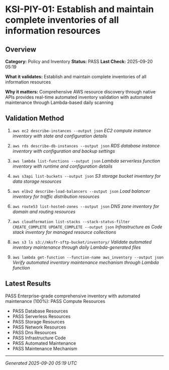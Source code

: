 # KSI-PIY-01: Establish and maintain complete inventories of all information resources

## Overview

**Category:** Policy and Inventory
**Status:** PASS
**Last Check:** 2025-09-20 05:19

**What it validates:** Establish and maintain complete inventories of all information resources

**Why it matters:** Comprehensive AWS resource discovery through native APIs provides real-time automated inventory validation with automated maintenance through Lambda-based daily scanning

## Validation Method

1. `aws ec2 describe-instances --output json`
   *EC2 compute instance inventory with state and configuration details*

2. `aws rds describe-db-instances --output json`
   *RDS database instance inventory with configuration and backup settings*

3. `aws lambda list-functions --output json`
   *Lambda serverless function inventory with runtime and configuration details*

4. `aws s3api list-buckets --output json`
   *S3 storage bucket inventory for data storage resources*

5. `aws elbv2 describe-load-balancers --output json`
   *Load balancer inventory for traffic distribution resources*

6. `aws route53 list-hosted-zones --output json`
   *DNS zone inventory for domain and routing resources*

7. `aws cloudformation list-stacks --stack-status-filter CREATE_COMPLETE UPDATE_COMPLETE --output json`
   *Infrastructure as Code stack inventory for managed resource collections*

8. `aws s3 ls s3://mksfr-sftp-bucket/inventory/`
   *Validate automated inventory maintenance through daily Lambda-generated files*

9. `aws lambda get-function --function-name aws_inventory --output json`
   *Verify automated inventory maintenance mechanism through Lambda function*

## Latest Results

PASS Enterprise-grade comprehensive inventory with automated maintenance (100%): PASS Compute Resources
- PASS Database Resources
- PASS Serverless Resources
- PASS Storage Resources
- PASS Network Resources
- PASS Dns Resources
- PASS Infrastructure Code
- PASS Automated Maintenance
- PASS Maintenance Mechanism

---
*Generated 2025-09-20 05:19 UTC*